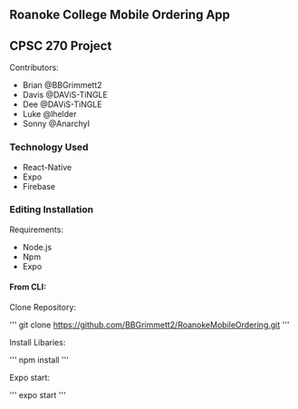 ## Roanoke College Mobile Ordering App
## CPSC 270 Project

Contributors:
* Brian @BBGrimmett2
* Davis @DAViS-TiNGLE
* Dee @DAViS-TiNGLE
* Luke @lhelder
* Sonny @AnarchyI

### Technology Used
* React-Native
* Expo
* Firebase

### Editing Installation
Requirements:
* Node.js
* Npm
* Expo

#### From CLI:
Clone Repository:

'''
git clone https://github.com/BBGrimmett2/RoanokeMobileOrdering.git
'''

Install Libaries:

'''
npm install
'''

Expo start:

'''
expo start
'''